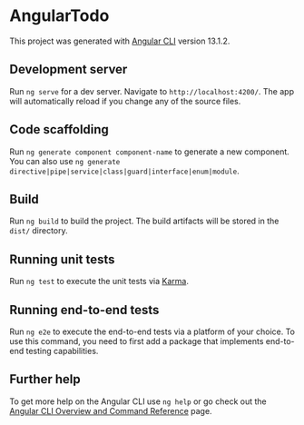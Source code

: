 # AngularTodo

This project was generated with [Angular CLI](https://github.com/angular/angular-cli) version 13.1.2.

## Development server

Run `ng serve` for a dev server. Navigate to `http://localhost:4200/`. The app will automatically reload if you change any of the source files.

## Code scaffolding

Run `ng generate component component-name` to generate a new component. You can also use `ng generate directive|pipe|service|class|guard|interface|enum|module`.

## Build

Run `ng build` to build the project. The build artifacts will be stored in the `dist/` directory.

## Running unit tests

Run `ng test` to execute the unit tests via [Karma](https://karma-runner.github.io).

## Running end-to-end tests

Run `ng e2e` to execute the end-to-end tests via a platform of your choice. To use this command, you need to first add a package that implements end-to-end testing capabilities.

## Further help

To get more help on the Angular CLI use `ng help` or go check out the [Angular CLI Overview and Command Reference](https://angular.io/cli) page.
































<!-- 

->  create a folder 'angular'
->  open 'cmd' in that folder
->  type 'npm install -g @angular/cli' in cmd
->  this will install angular in your sytem
->  now type 'ng new angular-todo' to create a new angular app in your system
->  ? Would you like to add Angular routing? Yes
->  ? Which stylesheet format would you like to use? CSS
->  type 'cd angular-todo' in cmd to go inside the project directory
->  type 'code .' in cmd to open project in vs code text editor 
->  type 'ng serve' in cmd tp run the application
->  details and how to change this setting, see https://angular.io/analytics. (y/N) No
->  open browser and type 'http://localhost:4200/' in a new tab to see the output
->  In 'src -> app -> index.html', you can change title if you want to
->  Let's change title to 'Angular Todo List App' in the 'index.html' file
->  on reloading the webpage, we can see changes in the tilte
->  Actual content of the webpage is coming from 'app.component.html', make any modifications if
    required
->  Go to 'app.component.ts' file, and in the export class of AppComponent, add a message as shown  
    below
    [
            export class AppComponent {
            title = 'angular-todo';
            message = 'Welcome to Social Prachar';
            }
    ]
->  Now go to the 'app.component.html' file, and add {{message}} as shown below
    [
         
    ]<span>{{ message }}</span>
->  Now, go to 'app.component.html' file, and add an additional <div> element as shown below
    [
         <div>Component Content</div>
    ]
->  Now, GoTo 'index.html' file and add a <div> element as shown below
    [
          <div>Index HTML Content</div>
    ]
->  Now, Let's start styling the divs, goto 'app.component.css' file and add the below styling
    [
                div{
                background-color: beige;
            }
    ]
->  In the browser output, we can see that only component content is getting the background color as
    'beige'
->  The Content in the 'index.html' does not get the background color
->  We can comment out the code in 'app.component.css' after seeing the changes as shown below
    [
        /* div{
            background-color: beige;
        } */
    ]
->  Let's create a new component 'Welcome Component'
->  goto cmd and type 'ng generate component welcome'
->  'app.module.ts' file is updated and in declarations, we can see 'WelcomeComponent' is added
->  In the 'app -> welcome', we can find all the files of welcome component, created just now
->  Goto 'app.component.html', and include the tag '  <app-welcome></app-welcome>' to include 
    the welcome component 
->  In the browser, upon reload,we can see the output saying 'welcome works'
->  To make things very clearly visible, Let's comment out rest of code in 'app.component.html'
->  Now, Let's crate a Login page with username and password
->  In cmd, type 'ng g c login' to create the login component
->  Now, include <app-login> in 'app.component.html' file
->  If we reload the webpage, we can find the 'login works' message 
->  Let's modify the 'app.component.html' as shown below
    [
        <app-login></app-login>
    ]
->  Now go to 'index.html' file and comment out teh div ekement we have created
    [
          <!-- <div>Index HTML Content</div> 
    ]
->  Now, go to the browser and reload the webpage to see the output, we can see the below code
    [
        login works!
    ]
->  Goto 'login.component.html' file, and write the code given below 
    [
        User Name : <input type="text" name="username">
        Password  : <input type="password" name="password" id="">
    ]
->  Let's create a button in the 'app.component.html' as shown below 
    [
        <button>Login</button>
    ]
->  Now, goto 'login.component.ts' file, and create a default name to username and default password
    [
          username = 'ADMIN'
          password = 'ADMIN'
    ]
->  Now, GoTo, 'login.component.html' file, and add that default value as shown below
    [
        User Name : <input type="text" name="username" value="{{username}}">
        Password  : <input type="password" name="password" value="{{password}}">
    ]
->  Let's try to print the username when the button is clicked, modify the button as shown below
    in the 'login.component.html' file
    [
        <button (click)="handleLogin()">Login</button>
    ]
->  In the 'login.component.ts' file, declare the 'handleLogin()' as shown below
    [
          handleLogin(){
            console.log(this.username);
            }
    ]
->  Now, go to the browser, reload the webpage, and give a username and password and click on the 
    login button
->  Inspect the page to see the username being printed in the console
->  Now let's take the data from the view and populate it into the component data
->  Go To 'login.component.html' file, and modify it as shown below
    [
        User Name : <input type="text" name="username" [(ngModel)]="username">
    ]
->  Now, it will throw an error 'Can't bind to 'ngModel' since it isn't a known property of 'input'.
->  To Resolve this issue, we need to go 'app.module.ts' file, import the FormsModule as shown below
    [
          imports: [
            BrowserModule,
            AppRoutingModule,
            FormsModule
        ],
    ]
->  All Errors will be gone and you can see implementation of two way data binding by giving 
    different usernames and checking in the consloe of the browser
->  Let's add some hardcoded authentication to Login Component i.e if we give wrong credentials to 
    login form, go to 'login.component.html', add the below line of code at the top of the page
    as shown below
->  [
        <small>{{errorMessage}}</small>
    ]
->  Let's go to the 'login.component.ts' file, and add an error message as shown below
    [
         errorMessage = 'Invalid Credentials'
         invalidLogin = false
    ]
->  modify the 'handleLogin' in the 'login.component.ts' file, as shown below
    [
          handleLogin(){
                // console.log(this.username);
                if(this.username==="ADMIN" && this.password ==="ADMIN"){
                    this.invalidLogin = false
                } else {
                this.invalidLogin = true
                }
            }
    ]
->  To show 'Invalid Credentials' only invalidCredentials = true, we can go to the 
    'login.component.html' as shown below
    [
        <small *ngIf="invalidLogin">{{errorMessage}}</small>
    ]
->  Now, you will notice that only if 'User Name' and 'Password' are both having valuies as 'ADMIN'
    you will get authentication, for any value other than 'ADMIN' in both 'User Name' and 'Password'
    you will get 'Invalid Credentials' in the browser output

---------------------------------------------------------------------------------------------------
->  Now, Let's start implementing Routes for Login, Welcome and Error Components


->  Please GoTo 'app-routing.module.ts' file, and let's add routes in it as sohwn below
    [
        const routes: Routes = [
        { path:'login', component: LoginComponent},
        { path:'welcome', component: WelcomeComponent}
        ];
    ]
->  GoTo 'app.component.html' and uncomment the routeroutlet as shown below
    [
        <router-outlet></router-outlet>
    ]
->  Also, Let's comment out the 'app-login' in the 'app.component.html' as shown below
    [
        <!-- <app-login></app-login> 
    ]
->  Now, go to the browser and type in the search url 'localhost:4200/login' to re redirected
    to login page
->  Now, go to the browser and type in the search url 'localhost:4200/welcome' to re redirected
    to welcome page
->  Also let's set the default path to be set to login component in the  'app-routing.module.ts' 
    file as shown below
    [
        { path:'', component: LoginComponent},
    ]
->  Now, if you go to the browser, and type 'http://localhost:4200/' in the url searchbar,
    you will be redirected to login page
->  Now, Let's create an error component.
->  Go to cmd and type 'ng g c error'
->  Now, Go to the 'error.component.ts' and type the below code 
    [
         errorMessage = 'An Error Occured! Please Contact The Support Team At Social Prachar' 
    ]
->  Then, Go To the 'error.component.html' file and change it as shown below
    [
        {{errorMessage}}
    ]
->  Now, Let's add this error component to the routing. So, go to the 'app-routing.module.ts' file,
    and add the error component as shown below (** means anything other than paths given above)
    [
          { path:'**', component: ErrorComponent}
    ]
->  Now go to your browser, type 'http://localhost:4200/todos' in the search url bar
    you will see 'An Error Occured! Please Contact The Support Team At Social Prachar' as output

->  Now, Let's try to implement routing from login component to welcome component when you give 
    correct username and password
->  Go To 'login.component.ts', we want to redirect to welcome page, so we need an instance of the 
    router with the help of concept of 'Dependency Injection'. 
->  So, in the constructor, we'll add router: Router [which will find the router and inject it to 
    this component]
->  All of these code changes to be made in the 'login.component.ts' file are shown below 
    [
          constructor(private router:Router) { }
    ]
->  After, hitting enter we can see that 'import { Router } from '@angular/router';' is done
    automatically by angular
->  In the 'login.component.ts' file, Inside the handleLogin(), add the below 
    [
        // Redirect to Welcome Page
        this.router.navigate(['welcome'])
    ]
->  Go to your browser, give correct credentails, and you will navigate to the welcome component

---------------------------------------------------------------------------------------------------
->  Now, let's try adding route parameter for welcome component


->  Go to 'app-routing.module.ts' file, change welcome component as shown below
    [
         { path:'welcome/:name', component: WelcomeComponent},
    ]
->  Now, go to the 'welcome.component.ts' file and edit the constructor as shown below
    [ constructor(private route:ActivatedRoute) {
    ]
       
->  Also, in the same file, modify the 'ngOnInit' as shown below
    [
          ngOnInit(): void {
            this.route.snapshot.params['name']
        }
    ]
->  Now, Go To the browser, and in the search url type 'http://localhost:4200/welcome/ADMIN' to 
    the output
    you will get 'welcome works' as the output
->  Now, go to 'login.component.ts' file, and make the below modifications
    [
        this.router.navigate(['welcome',this.username])
    ]
->  Now, go to 'welcome.component.ts' file,  and add a variable as shown below
    [
          name= ''
    ]
->  Again in the 'welcome.component.ts' file, modify the ngoninit() as shown below
    [
         this.name = this.route.snapshot.params['name'];
    ]
->  Now, go to 'welcome.component.html' and add the below code
    [
        Welcome {{name}} to Social Prachar
    ]
->  In the browser, type 'http://localhost:4200/welcome/ADMIN' in the search url
    to see 'Welcome ADMIN to Social Prachar' AS OUTPUT
->  We have successfully added routing parameter. We have added a routing paramter to the 
    welcome route
->  we had to enhance the login component to pass in the parameter which is entered in by the user

---------------------------------------------------------------------------------------------------
->  Now, we are going to create a 'list todos component with ng generate'

->  In cmd type 'ng g c listTodos' to generate the component
->  Typically, after creating a component, we add the route. So, go to 'app-routing.module.ts' file
    [
         { path:'todos', component: ListTodosComponent},
    ]
    make sure you add it above **
->  Now to test it, go to your browser, type 'http://localhost:4200/todos' to see 
    'list-todos works!' as output
->  Goto 'list-todos.component.ts' file, and create simple todo objects as shown below
    [
          todos = [
            {id: 1, description: 'Master Angular'},
            {id: 2, description: 'Master Angular Material'},
            {id: 3, description: 'Master Angular MDB'},
        ]  
    ]
->  Goto 'list-todos.component.html' file, and edit it as shown below
    [
            <table border="3" style="margin-left:500px;">
                <caption>Angular Todo's</caption>
                <thead>
                    <tr>
                        <th>Id</th>
                        <th>Description</th>
                    </tr>
                </thead>
                <tbody>
                    <tr *ngFor="let todo of todos">
                        <td>{{todo.id}}</td>
                        <td>{{todo.description}}</td>
                    </tr>
                </tbody>
            </table>
    ]
-> Now, If we go to the browser, and type 'http://localhost:4200/todos' in the search url, 
    we'll get a table of list of todos as the output


----------------------------------------------------------------------------------------------------
->  Let's create a link to todos in welcome component

->  Go to 'welcome.component.html', and edit it as shown below
    [
        <div>
        Welcome {{name}}
        <br>
        Welcome to Angular Todo's App 
        </div>
        <div>
        <br>
        You Can Manage Your Todos <a routerLink="/todos">Here</a>
        </div>
    ]
->  Now, go to browser, type 'http://localhost:4200/', login, you go to trhe welcome page, 
    click on "here" to go to todos page        
->  Now, we have complete navigation in our App
->  With this we have successfully built in the login page, the welcome page and the todos page
--------------------------------------------------------------------------------------------------


->  Now let's create a todo class to represent the todo structure.
->  The best practice is to create a todo class to represent this structure and to that to create 
    the todos 
->  Go to 'list-todos.component.ts' file and create a todo class as shown below
    [
            export class Todo {
            constructor(
                public id: number,
                public description: string,
                public done: boolean,
                public targetDate: Date
            ){}
            }
    ]
->  Now, in the same 'list-todos.component.ts' file, edit the todos as shown below
    [
          todos = [
          new Todo(1, 'Master Angular', false, new Date() ),
          new Todo(2, 'Master Angular Material', false, new Date() ),
          new Todo(3, 'Master Angular MDB', false, new Date() )
        ]  
    ]
->  Go to 'list-todos.component.html' file, and edit it as shown below
    [
            <table border="3" style="margin-left:450px;">
                <caption>Angular Todo's List App</caption>
                <thead>
                    <tr>
                        
                        <th>Description</th>
                        <th>Target Completion Date</th>
                        <th>Is Completed ?</th>
                    </tr>
                </thead>
                <tbody>
                    <tr *ngFor="let todo of todos">
                        <td>{{todo.description}}</td>
                        <td>{{todo.targetDate | date | uppercase}}</td>
                        <td>{{todo.done}}</td>
                    </tr>
                </tbody>
            </table>
    ]
---------------------------------------------------------------------------------------------------


->  Let's start bootstraping our angular application
->  Goto 'app.component.html', and edit as shown below
    [
        Todo Application Header/Menu
        <br>

        <router-outlet></router-outlet>

        <br>
        Todo Application Footer
    ]
->  In the output we can see that the 'Angular Todo Application' is present along with 
    router-outlet output
->  Header and Footer position is commonly visible in the output and router-outlet will display 
    different content
--------------------------------------------------------------------------------------------------


->  Now, let us make use of bootstrap in our angular project
->  Go to any one of your favourite browser and search for 'unpkg bootstrap 5' an go to the
    'https://unpkg.com/bootstrap@4.1.0/dist/css/bootstrap.min.css' url and paste it in styles.css
    file as shown below
    [
        @import url(https://unpkg.com/bootstrap@4.1.0/dist/css/bootstrap.min.css)
    ]
->  Let's create a menu component
->  In cmd, type 'ng g c menu'
->  Let's also create a footer component
->  In cmd, type 'ng g c footer'
->  Now, Go to 'menu.component.html', and modify it as shown below
    [
        TOP MENU ELEMENTS   <br><br>
    ]
->  Now, let's go to 'footer.component.html', and modify it as shown below
    [
            <br><br>
            FOOTER
    ]
->  Let's go to 'app.component.html', and modify it as shown below
    [
            <app-menu></app-menu>
            <router-outlet></router-outlet>
            <app-footer></app-footer>
    ]
--------------------------------------------------------------------------------------------------


->  Now, Let's use bootstrap to create a menu with navigation links
->  First, we'll start wiith 'menu.component.html', and modify it as shown below
    [
        <header>
            <nav class="navbar navbar-expand-md navbar-dark bg-dark">
                <div><a href="https://www.socialprachar.com" class="navbar-brand">SocialPrachar</a></div>
                <ul class="navbar-nav">
                    <li><a href="/welcome/ADMIN" class="nav-link">Home</a></li>
                    <li><a href="/todos" class="nav-link">Todos</a></li>
                </ul>
                <ul class="navbar-nav navbar-collapse justify-content-end">
                    <li><a href="/login" class="nav-link">Login</a></li>
                    <li><a href="/logout" class="nav-link">Logout</a></li>
                </ul>
            </nav>
        </header>
    ]
---------------------------------------------------------------------------------------------------


->  Now let's start styling Footer and other components with CSS and Bootstrap
->  So, let's go to 'footer.component.html' file, and modify it as shown below
    [
        <footer>
            <div class="container">
                All Rights Reserved 2022 @SocialPrachar
            </div>
        </footer>
    ]
->  Now, go to 'footer.component.css' file, and add the below lines of code
    [
            <footer class="footer">
                <div class="container">
                    <span class="text-muted">All Rights Reserved 2022 @SocialPrachar</span>
                </div>
            </footer>
    ]
->  Now, Let's go to 'app.component.html' and modify it as shown below
    [
        <app-menu></app-menu>

        <div class="container">
            <router-outlet></router-outlet>
        </div>


        <app-footer></app-footer>
    ]
->  Go to 'list-todos.component.html' file, and add a class name to table as todos as shown below
    [
        <h1>Angular Todo's List App</h1>
        <div class="container">
        <table class="table">
            <thead>
                <tr>
                    
                    <th>Description</th>
                    <th>Target Completion Date</th>
                    <th>Is Completed ?</th>
                </tr>
            </thead>
            <tbody>
                <tr *ngFor="let todo of todos">
                    <td>{{todo.description}}</td>
                    <td>{{todo.targetDate | date | uppercase}}</td>
                    <td>{{todo.done}}</td>
                </tr>
            </tbody>
        </table>
        </div>
    ]
->  Similarly, let's also modify the 'login.component.html' file as shown below to bootstrap it
    [
            <h1>Please Login!</h1>
            <div class="container">
            <div class="alert alert-warning" *ngIf="invalidLogin">{{errorMessage}}</div>
            <div>
            User Name : <input type="text" name="username" [(ngModel)]="username">
            <br>
            <br>
            Password  : <input type="password" name="password" value="{{password}}">
            <br>
            <br>
            <button (click)="handleLogin()" class="btn btn-success">Login</button>
            </div>
            </div>
    ]
->  Finally, go to the 'welcome.component.html' file, and modify it as shown below
    [
        <h1>Welcome!</h1>
        <div class="container">
        Welcome {{name}}. You Can Manage Your Todos <a routerLink="/todos">Here</a>
        </div>
    ]
---------------------------------------------------------------------------------------------------

->  As of now, if we click on home or login in the webpage output, the entire page is getting   
    refreshed, we dont want that to happen.
->  Go to 'menu.component.html', and replace all 'href's with 'routerLinks' as shown below
    [
            <header>
                <nav class="navbar navbar-expand-md navbar-dark bg-dark">
                    <div><a href="https://www.socialprachar.com" class="navbar-brand">SocialPrachar</a></div>
                    <ul class="navbar-nav">
                        <li><a routerLink="/welcome/ADMIN" class="nav-link">Home</a></li>
                        <li><a routerLink="/todos" class="nav-link">Todos</a></li>
                    </ul>
                    <ul class="navbar-nav navbar-collapse justify-content-end">
                        <li><a routerLink="/login" class="nav-link">Login</a></li>
                        <li><a routerLink="/logout" class="nav-link">Logout</a></li>
                    </ul>
                </nav>
            </header>
    ]
->  Now, you'll notice that we have a single page web application that doesn't reload every time
---------------------------------------------------------------------------------------------------


->  Now, Let's setup more authenticatication by creating an authentication service
->  When we want to create some logic which is common across multiple components, we would create a
    service in angular
->  In cmd, type 'ng generate service service/hardcodedAuthentication'
->  Open the 'hardcoded-authentication.service.ts' file, and add an authentication method as shown
    below
    [
          authenticate(username: any, password: any){
            if(username==="ADMIN" && password ==="ADMIN"){
            return true;
            }
            return false;
            }
    ]
->  In the 'login.component.ts' file, we need to add the hardcodedAuthenticationService as shown 
    below in the constructor 
    [
        private hardcodedAuthenticationService: HardcodedAuthenticationService
    ]
->  After injecting the hardcodedAuthenticationService, we will use it for authenticating the login 
    component as shown below again in the 'login.component.ts' file
    [
        if(this.hardcodedAuthenticationService.authenticate(this.username, this.password)){
    ]
    With this we have successfully moved the authentication logic from login component to hardcodedAuthenticationService 
->  We can now check if the authentication is working  or not in the browser by logging in
->  Let's start using session storage to store user authentication token 
->  Go to 'hardcoded-authentication.service.ts' file, and add a session storage as shown below
    [
        sessionStorage.setItem('authenticateUser', username)
    ]
->  Go To the browser, login, go to google inspect tool, go to storage, expand session storage, 
    we will find a url, if we click on it, we can find a value is stored in the local storage
->  In the 'hardcoded-authentication.service.ts' file, let's create a simple method, as shown 
    [
        isUserLoggedIn(){
        let user = sessionStorage.getItem('authenticateUser')
        return !(user === null)
        }
    ]
----------------------------------------------------------------------------------------------------


->  Enabling Links based on user authentication token
->  Let's go to 'menu.component.ts' and add the athentication service as shown below
    [
        import { Component, OnInit } from '@angular/core';
        import { HardcodedAuthenticationService } from './../service/hardcoded-authentication.service'
        @Component({
        selector: 'app-menu',
        templateUrl: './menu.component.html',
        styleUrls: ['./menu.component.css']
        })
        export class MenuComponent implements OnInit {
        isUserLoggedIn: boolean = false;

        constructor(private hardcodedAuthenticationService
            : HardcodedAuthenticationService) { }

        ngOnInit(): void {
            this.isUserLoggedIn = this.hardcodedAuthenticationService.isUserLoggedIn();
        }

        }
    ]
->  Now, Let's use the 'isUserLoggedIn' component property in the view
->  Go to 'menu.component.html', and modigy it a as shown below
    [
        <header>
            <nav class="navbar navbar-expand-md navbar-dark bg-dark">
                <div><a href="https://www.socialprachar.com" class="navbar-brand">SocialPrachar</a></div>
                <ul class="navbar-nav">
                    <li><a *ngIf="hardcodedAuthenticationService.isUserLoggedIn()" routerLink="/welcome/ADMIN" class="nav-link">Home</a></li>
                    <li><a *ngIf="hardcodedAuthenticationService.isUserLoggedIn()" routerLink="/todos" class="nav-link">Todos</a></li>
                </ul>
                <ul class="navbar-nav navbar-collapse justify-content-end">
                    <li><a *ngIf="!hardcodedAuthenticationService.isUserLoggedIn()" routerLink="/login" class="nav-link">Login</a></li>
                    <li><a *ngIf="hardcodedAuthenticationService.isUserLoggedIn()" routerLink="/logout" class="nav-link">Logout</a></li>
                </ul>
            </nav>
        </header>
    ]
->  Now, go to 'menu.component.ts' file, and change private to public as shown below
    [
            constructor(public hardcodedAuthenticationService
        : HardcodedAuthenticationService) { }
    ]
->  Also, in the same 'menu.component.ts' file, let's comment out things we did'nt use
    [
            export class MenuComponent implements OnInit {
            // isUserLoggedIn: boolean = false;

            constructor(public hardcodedAuthenticationService
                : HardcodedAuthenticationService) { }

            ngOnInit(): void {
                // this.isUserLoggedIn = this.hardcodedAuthenticationService.isUserLoggedIn();
            }

            }
    ]
->  In this step, we enabled the menu items based on whether user is logged in or not 
---------------------------------------------------------------------------------------------------


->  Implementing logout to remove user authentication token
->  So, Let's create a logout component
->  In cmd, type 'ng g c logout'
->  Let's add routing for the logout component, go to 'app-routing.module.ts' file, and add 
    the below line od code as shown below
    [
        { path:'logout', component:LogoutComponent},
    ]
->  Now, go to 'logout.component.html', and modify it as shown below
    [
        <h1>You are logged out</h1>
        <div class="container">
            Thank you for visiting your todo's app
        </div>
    ]
->  Now, go to 'hardcoded-authentication.service.ts' file, and let's create a logout method as
    shown below
    [
        logout(){
        sessionStorage.removeItem('authenticateUser')
        }  
    ]
->  Now, go to 'logout.component.ts' file,  and inject the hardcodedAuthenticationService as 
    shown below
    [
        export class LogoutComponent implements OnInit {

        constructor( public hardcodedAuthenticationService: HardcodedAuthenticationService) { }

        ngOnInit(): void {
            this.hardcodedAuthenticationService.logout();
        }

        }
    ]
->  Go to the browser and check the functionality of logout component
---------------------------------------------------------------------------------------------------


->  Securing components using route guards
->  we are able to see all the components, without logging in
->  So, Let's make the components secure by making sure that you can only view the components
    only if you are logged in
->  Go to 'app-routing.module.ts' file, and let's add a routegaurd service with canactivate
->  In cmd, type 'ng g s service/routeGaurd'
->  Go to that 'route-gaurd.service.ts' file, and modify it as shown below
    [
        import { Injectable } from '@angular/core';
        import { CanActivate,ActivatedRouteSnapshot,RouterStateSnapshot } from '@angular/router';
        import { HardcodedAuthenticationService } from './hardcoded-authentication.service';

        @Injectable({
        providedIn: 'root'
        })
        export class RouteGaurdService implements CanActivate {

        constructor(public hardcodedAuthenticationService: HardcodedAuthenticationService) {

        }

        canActivate(route: ActivatedRouteSnapshot, state: RouterStateSnapshot){
            if(this.hardcodedAuthenticationService.isUserLoggedIn())
            return true;
            return false;  

        }
        }

    ]
-> In this step, we quickly activated the route gaurd service
---------------------------------------------------------------------------------------------------

->  Now that we have set up our route-gaurd service, let's start using it
->  Go to the 'app-routing.module.ts' file and add the attribute 'CanActivate' as shown below
    [
        import { RouteGaurdService } from './service/route-gaurd.service';

          { path:'welcome/:name', component: WelcomeComponent, canActivate:[RouteGaurdService]},
          { path:'todos', component: ListTodosComponent, canActivate:[RouteGaurdService]},
          { path:'logout', component:LogoutComponent, canActivate:[RouteGaurdService]},
    ]
->  You will get an empty page when you try to access components without loggin in or after logging 
    out of the app
->  Now, instead of returning an empty page, let's redirect to login page in the above case
->  Go to 'route-gaurd.service.ts' file, and before retuning flase let's reroute the user to the
    login page
    [
        export class RouteGaurdService implements CanActivate {

        constructor(
            public hardcodedAuthenticationService: HardcodedAuthenticationService,
            public router:Router
            ) {

        }

        canActivate(route: ActivatedRouteSnapshot, state: RouterStateSnapshot){
            if(this.hardcodedAuthenticationService.isUserLoggedIn())
            return true;

            this.router.navigate(['login']);
            return false;  

        }
        }
    ]
->  Now, we can see in the output that before login or after logout we dont see a blank screen whenever we try to access components of our app rather we will be redirected to login page.

-> THE END
-->